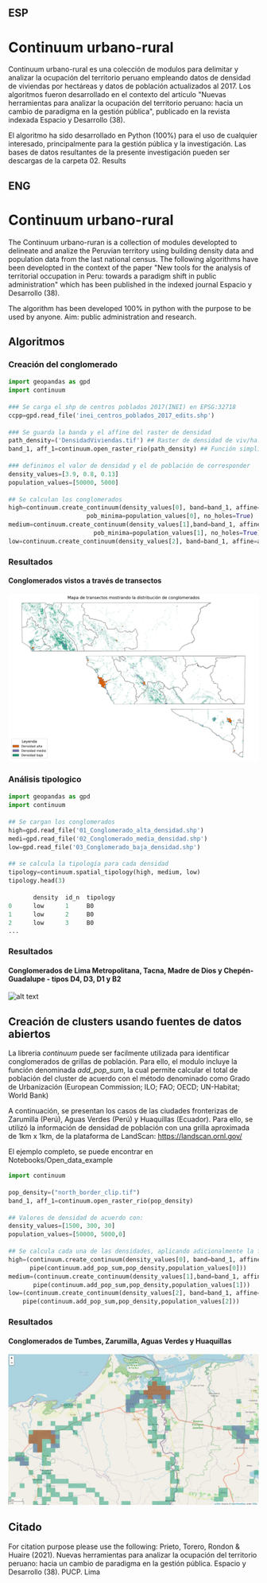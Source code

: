 ## ESP
# Continuum urbano-rural

Continuum urbano-rural es una colección de modulos para delimitar y analizar la ocupación del territorio peruano empleando datos de densidad de viviendas por hectáreas y datos de población actualizados al 2017. Los algoritmos fueron desarrollado en el contexto del artículo "Nuevas herramientas para analizar la ocupación del territorio peruano: hacia un cambio de paradigma en la gestión pública", publicado en la revista indexada Espacio y Desarrollo (38).

El algoritmo ha sido desarrollado en Python (100%) para el uso de cualquier interesado, principalmente para la gestión pública y la investigación. Las bases de datos resultantes de la presente investigación pueden ser descargas de la carpeta 02. Results


## ENG
# Continuum urbano-rural

The Continuum urbano-ruran is a collection of modules developted to delineate and analize the Peruvian territory using building density data and population data from the last national census. The following algorithms have been developted in the context of the paper "New tools for the analysis of territorial occupation in Peru: towards a paradigm shift in public administration" which has been published in the indexed journal Espacio y Desarrollo (38). 

The algorithm has been developed 100% in python with the purpose to be used by anyone. Aim: public administration and research.

## Algoritmos

### Creación del conglomerado

```python
import geopandas as gpd
import continuum

### Se carga el shp de centros poblados 2017(INEI) en EPSG:32718
ccpp=gpd.read_file('inei_centros_poblados_2017_edits.shp')

### Se guarda la banda y el affine del raster de densidad
path_density=('DensidadViviendas.tif') ## Raster de densidad de viv/ha.
band_1, aff_1=continuum.open_raster_rio(path_density) ## Función simplificada de rasterio.open()

### definimos el valor de densidad y el de población de corresponder 
density_values=[3.9, 0.8, 0.13]
population_values=[50000, 5000]

## Se calculan los conglomerados
high=continuum.create_continuum(density_values[0], band=band_1, affine=aff_1, ccpp_shp=ccpp,
                      pob_minima=population_values[0], no_holes=True)
medium=continuum.create_continuum(density_values[1],band=band_1, affine=aff_1,ccpp_shp=ccpp,
                        pob_minima=population_values[1], no_holes=True)
low=continuum.create_continuum(density_values[2], band=band_1, affine=aff_1)
```
### Resultados

#### Conglomerados vistos a través de transectos
![alt text](https://github.com/gprietoe/Continuo-urbano-rural/blob/main/03.%20Images/transectos_pais_2.jpg?raw=true "Transectos")
           
### Análisis tipologico

```python
import geopandas as gpd 
import continuum

## Se cargan los conglomerados
high=gpd.read_file('01_Conglomerado_alta_densidad.shp')
medi=gpd.read_file('02_Conglomerado_media_densidad.shp')
low=gpd.read_file('03_Conglomerado_baja_densidad.shp')

## se calcula la tipología para cada densidad 
tipology=continuum.spatial_tipology(high, medium, low)
tipology.head(3)

       density  id_n  tipology 
0      low      1     B0     
1      low      2     B0
2      low      3     B0
...

```
### Resultados
#### Conglomerados de Lima Metropolitana, Tacna, Madre de Dios y Chepén-Guadalupe - tipos D4, D3, D1 y B2
![alt text](https://github.com/gprietoe/Continuo-urbano-rural/blob/main/03.%20Images/Casos_tipología_pais_2.jpg?raw=true "Casos_tipología")


## Creación de clusters usando fuentes de datos abiertos
La libreria *continuum* puede ser facilmente utilizada para identificar conglomerados de grillas de población. Para ello, el modulo incluye la función denominada *add_pop_sum*, la cual permite calcular el total de población del cluster de acuerdo con el método denominado como Grado de Urbanización (European Commission; ILO; FAO; OECD; UN-Habitat; World Bank)

A continuación, se presentan los casos de las ciudades fronterizas de Zarumilla (Perú), Aguas Verdes (Perú) y Huaquillas (Ecuador). Para ello, se utilizó la información de densidad de población con una grilla aproximada de 1km x 1km, de la plataforma de LandScan: https://landscan.ornl.gov/ 

El ejemplo completo, se puede encontrar en Notebooks/Open_data_example

```python
import continuum

pop_density=("north_border_clip.tif")
band_1, aff_1=continuum.open_raster_rio(pop_density)

## Valores de densidad de acuerdo con:
density_values=[1500, 300, 30]
population_values=[50000, 5000,0]

## Se calcula cada una de las densidades, aplicando adicionalmente la función *add_pop_sum* para calcular la suma de la población
high=(continuum.create_continuum(density_values[0], band=band_1, affine=aff_1, no_holes=True,crs_EPSG=4326, pixel_con=8).
      pipe(continuum.add_pop_sum,pop_density,population_values[0]))
medium=(continuum.create_continuum(density_values[1],band=band_1, affine=aff_1, no_holes=True,crs_EPSG=4326, pixel_con=8).
       pipe(continuum.add_pop_sum,pop_density,population_values[1]))
low=(continuum.create_continuum(density_values[2], band=band_1, affine=aff_1, crs_EPSG=4326).
    pipe(continuum.add_pop_sum,pop_density,population_values[2]))

```
### Resultados
#### Conglomerados de Tumbes, Zarumilla, Aguas Verdes y Huaquillas
![alt text](https://github.com/gprietoe/Continuo-urbano-rural/blob/main/03.%20Images/Cities_b.jpg?raw=true "Ciudades fronterizas")

## Citado 

For citation purpose please use the following:
Prieto, Torero, Rondon & Huaire (2021). Nuevas herramientas para analizar la ocupación del territorio peruano: hacia un cambio de paradigma en la gestión pública. Espacio y Desarrollo (38). PUCP. Lima

